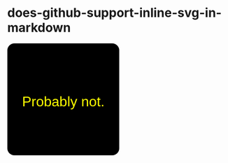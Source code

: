 # does-github-support-inline-svg-in-markdown

<svg xmlns="http://www.w3.org/2000/svg" version="1.1" height="256" width="256">
	<rect x="0" y="0" width="256" height="256" rx="16" />
	<text x="128" y="144" style="font-size: 32px; font-family: sans-serif; text-anchor: middle; fill: yellow;">Probably not.</text>
</svg>
